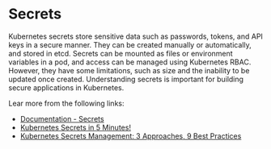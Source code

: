# Secrets

Kubernetes secrets store sensitive data such as passwords, tokens, and API keys in a secure manner. They can be created manually or automatically, and stored in etcd. Secrets can be mounted as files or environment variables in a pod, and access can be managed using Kubernetes RBAC. However, they have some limitations, such as size and the inability to be updated once created. Understanding secrets is important for building secure applications in Kubernetes.

Lear more from the following links:

- [Documentation - Secrets](https://kubernetes.io/docs/concepts/configuration/secret/)
- [Kubernetes Secrets in 5 Minutes!](https://www.youtube.com/watch?v=cQAEK9PBY8U)
- [Kubernetes Secrets Management: 3 Approaches, 9 Best Practices](https://thenewstack.io/kubernetes-secrets-management-3-approaches-9-best-practices/)
